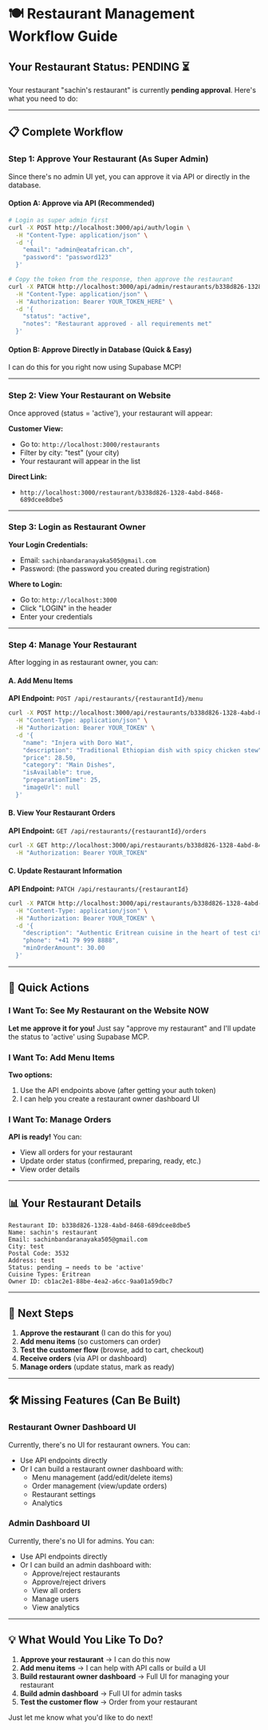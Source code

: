 # 🍽️ Restaurant Management Workflow Guide

## Your Restaurant Status: PENDING ⏳

Your restaurant "sachin's restaurant" is currently **pending approval**. Here's what you need to do:

---

## 📋 Complete Workflow

### Step 1: Approve Your Restaurant (As Super Admin)

Since there's no admin UI yet, you can approve it via API or directly in the database.

#### Option A: Approve via API (Recommended)

```bash
# Login as super admin first
curl -X POST http://localhost:3000/api/auth/login \
  -H "Content-Type: application/json" \
  -d '{
    "email": "admin@eatafrican.ch",
    "password": "password123"
  }'

# Copy the token from the response, then approve the restaurant
curl -X PATCH http://localhost:3000/api/admin/restaurants/b338d826-1328-4abd-8468-689dcee8dbe5/approve \
  -H "Content-Type: application/json" \
  -H "Authorization: Bearer YOUR_TOKEN_HERE" \
  -d '{
    "status": "active",
    "notes": "Restaurant approved - all requirements met"
  }'
```

#### Option B: Approve Directly in Database (Quick & Easy)

I can do this for you right now using Supabase MCP!

---

### Step 2: View Your Restaurant on Website

Once approved (status = 'active'), your restaurant will appear:

**Customer View:**
- Go to: `http://localhost:3000/restaurants`
- Filter by city: "test" (your city)
- Your restaurant will appear in the list

**Direct Link:**
- `http://localhost:3000/restaurant/b338d826-1328-4abd-8468-689dcee8dbe5`

---

### Step 3: Login as Restaurant Owner

**Your Login Credentials:**
- Email: `sachinbandaranayaka505@gmail.com`
- Password: (the password you created during registration)

**Where to Login:**
- Go to: `http://localhost:3000`
- Click "LOGIN" in the header
- Enter your credentials

---

### Step 4: Manage Your Restaurant

After logging in as restaurant owner, you can:

#### A. Add Menu Items

**API Endpoint:** `POST /api/restaurants/{restaurantId}/menu`

```bash
curl -X POST http://localhost:3000/api/restaurants/b338d826-1328-4abd-8468-689dcee8dbe5/menu \
  -H "Content-Type: application/json" \
  -H "Authorization: Bearer YOUR_TOKEN" \
  -d '{
    "name": "Injera with Doro Wat",
    "description": "Traditional Ethiopian dish with spicy chicken stew",
    "price": 28.50,
    "category": "Main Dishes",
    "isAvailable": true,
    "preparationTime": 25,
    "imageUrl": null
  }'
```

#### B. View Your Restaurant Orders

**API Endpoint:** `GET /api/restaurants/{restaurantId}/orders`

```bash
curl -X GET http://localhost:3000/api/restaurants/b338d826-1328-4abd-8468-689dcee8dbe5/orders \
  -H "Authorization: Bearer YOUR_TOKEN"
```

#### C. Update Restaurant Information

**API Endpoint:** `PATCH /api/restaurants/{restaurantId}`

```bash
curl -X PATCH http://localhost:3000/api/restaurants/b338d826-1328-4abd-8468-689dcee8dbe5 \
  -H "Content-Type: application/json" \
  -H "Authorization: Bearer YOUR_TOKEN" \
  -d '{
    "description": "Authentic Eritrean cuisine in the heart of test city",
    "phone": "+41 79 999 8888",
    "minOrderAmount": 30.00
  }'
```

---

## 🎯 Quick Actions

### I Want To: See My Restaurant on the Website NOW

**Let me approve it for you!** Just say "approve my restaurant" and I'll update the status to 'active' using Supabase MCP.

### I Want To: Add Menu Items

**Two options:**
1. Use the API endpoints above (after getting your auth token)
2. I can help you create a restaurant owner dashboard UI

### I Want To: Manage Orders

**API is ready!** You can:
- View all orders for your restaurant
- Update order status (confirmed, preparing, ready, etc.)
- View order details

---

## 📊 Your Restaurant Details

```
Restaurant ID: b338d826-1328-4abd-8468-689dcee8dbe5
Name: sachin's restaurant
Email: sachinbandaranayaka505@gmail.com
City: test
Postal Code: 3532
Address: test
Status: pending → needs to be 'active'
Cuisine Types: Eritrean
Owner ID: cb1ac2e1-88be-4ea2-a6cc-9aa01a59dbc7
```

---

## 🚀 Next Steps

1. **Approve the restaurant** (I can do this for you)
2. **Add menu items** (so customers can order)
3. **Test the customer flow** (browse, add to cart, checkout)
4. **Receive orders** (via API or dashboard)
5. **Manage orders** (update status, mark as ready)

---

## 🛠️ Missing Features (Can Be Built)

### Restaurant Owner Dashboard UI
Currently, there's no UI for restaurant owners. You can:
- Use API endpoints directly
- Or I can build a restaurant owner dashboard with:
  - Menu management (add/edit/delete items)
  - Order management (view/update orders)
  - Restaurant settings
  - Analytics

### Admin Dashboard UI
Currently, there's no UI for admins. You can:
- Use API endpoints directly
- Or I can build an admin dashboard with:
  - Approve/reject restaurants
  - Approve/reject drivers
  - View all orders
  - Manage users
  - View analytics

---

## 💡 What Would You Like To Do?

1. **Approve your restaurant** → I can do this now
2. **Add menu items** → I can help with API calls or build a UI
3. **Build restaurant owner dashboard** → Full UI for managing your restaurant
4. **Build admin dashboard** → Full UI for admin tasks
5. **Test the customer flow** → Order from your restaurant

Just let me know what you'd like to do next!
